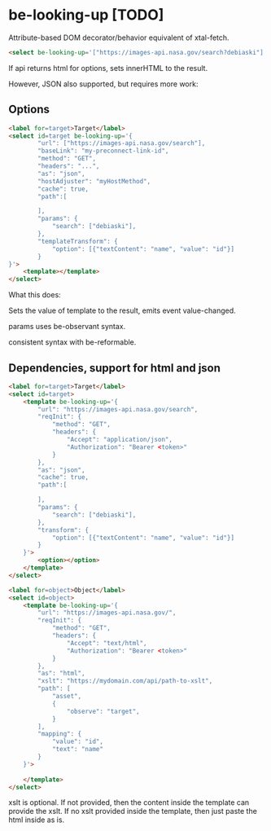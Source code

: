 # be-looking-up [TODO]

Attribute-based DOM decorator/behavior equivalent of xtal-fetch.

```html
<select be-looking-up='["https://images-api.nasa.gov/search?debiaski"]'></select>
```

If api returns html for options, sets innerHTML to the result.  

However, JSON also supported, but requires more work:

## Options

```html
<label for=target>Target</label>
<select id=target be-looking-up='{
        "url": ["https://images-api.nasa.gov/search"],
        "baseLink": "my-preconnect-link-id",
        "method": "GET",
        "headers": "...",
        "as": "json",
        "hostAdjuster": "myHostMethod",
        "cache": true,
        "path":[

        ],
        "params": {
            "search": ["debiaski"],
        },
        "templateTransform": {
            "option": [{"textContent": "name", "value": "id"}]
        }
}'>
    <template></template>
</select>
```

What this does:

Sets the value of template to the result, emits event value-changed.

params uses be-observant syntax.

consistent syntax with be-reformable.

## Dependencies, support for html and json

```html
<label for=target>Target</label>
<select id=target>
    <template be-looking-up='{
        "url": "https://images-api.nasa.gov/search",
        "reqInit": {
            "method": "GET",
            "headers": {
                "Accept": "application/json",
                "Authorization": "Bearer <token>"
            }
        },
        "as": "json",
        "cache": true,
        "path":[

        ],
        "params": {
            "search": ["debiaski"],
        },
        "transform": {
            "option": [{"textContent": "name", "value": "id"}]
        }
    }'>
        <option></option>
    </template>
</select>

<label for=object>Object</label>
<select id=object>
    <template be-looking-up='{
        "url": "https://images-api.nasa.gov/",
        "reqInit": {
            "method": "GET",
            "headers": {
                "Accept": "text/html",
                "Authorization": "Bearer <token>"
            }
        },
        "as": "html",
        "xslt": "https://mydomain.com/api/path-to-xslt",
        "path": [
            "asset",
            {
                "observe": "target",
            }
        ],
        "mapping": {
            "value": "id",
            "text": "name"
        }
    }'>
        
    </template>
</select>
```

xslt is optional.  If not provided, then the content inside the template can provide the xslt.  If no xslt provided inside the template, then just paste the html inside as is.

